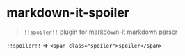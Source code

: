 # markdown-it-spoiler
> `!!spoiler!!` plugin for markdown-it markdown parser

`!!spoiler!!` => `<span class="spoiler">spoiler</span>`
